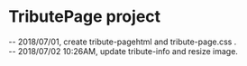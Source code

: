 # TributePage project
-- 2018/07/01, create tribute-pagehtml and tribute-page.css . <br />
-- 2018/07/02 10:26AM, update tribute-info and resize image.
